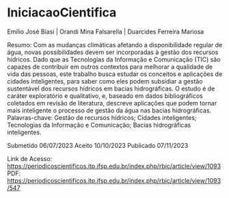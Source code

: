 # IniciacaoCientifica

Emílio José Biasi | Orandi Mina Falsarella | Duarcides Ferreira Mariosa

Resumo: Com as mudanças climáticas afetando a disponibilidade regular de água, novas possibilidades devem 
ser incorporadas à gestão dos recursos hídricos. Dado que as Tecnologias da Informação e Comunicação (TIC) 
são capazes de contribuir em outros contextos para melhorar a qualidade de vida das pessoas, este trabalho busca 
estudar os conceitos e aplicações de cidades inteligentes, para saber como eles podem subsidiar a gestão sustentável 
dos recursos hídricos em bacias hidrográficas. O estudo é de caráter exploratório e qualitativo, e, baseado em dados 
bibliográficos coletados em revisão de literatura, descreve aplicações que podem tornar mais inteligente o processo 
de gestão da água nas bacias hidrográficas. 
Palavras-chave: Gestão de recursos hídricos; Cidades inteligentes; Tecnologias da Informação e Comunicação; 
Bacias hidrográficas inteligentes. 

Submetido 06/07/2023 Aceito 10/10/2023 Publicado 07/11/2023 

Link de Acesso: https://periodicoscientificos.itp.ifsp.edu.br/index.php/rbic/article/view/1093
PDF: https://periodicoscientificos.itp.ifsp.edu.br/index.php/rbic/article/view/1093/547
